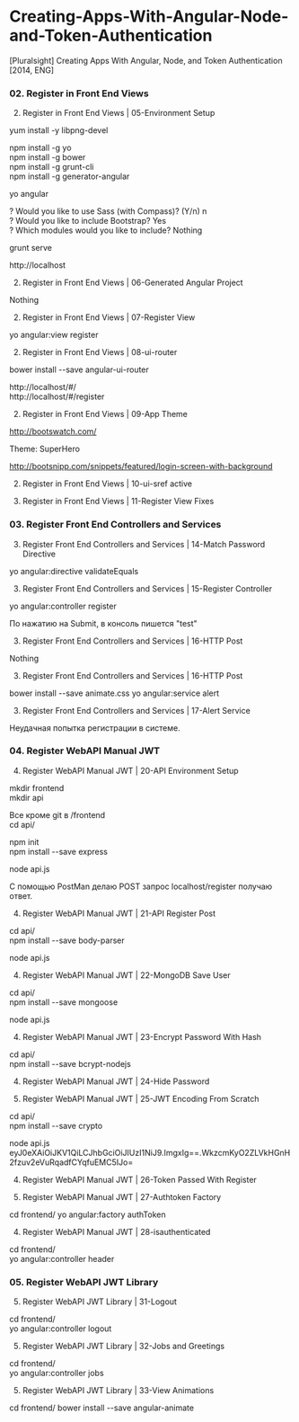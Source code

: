 # Creating-Apps-With-Angular-Node-and-Token-Authentication
[Pluralsight] Creating Apps With Angular, Node, and Token Authentication [2014, ENG]




### 02. Register in Front End Views  

02. Register in Front End Views | 05-Environment Setup  

yum install -y libpng-devel  

npm install -g yo  
npm install -g bower  
npm install -g grunt-cli  
npm install -g generator-angular

yo angular  

? Would you like to use Sass (with Compass)? (Y/n) n  
? Would you like to include Bootstrap? Yes  
? Which modules would you like to include?  Nothing


grunt serve

http://localhost



02. Register in Front End Views | 06-Generated Angular Project  

Nothing  

02. Register in Front End Views |  07-Register View

yo angular:view register  


02. Register in Front End Views |  08-ui-router

bower install --save angular-ui-router

http://localhost/#/  
http://localhost/#/register


02. Register in Front End Views |  09-App Theme

http://bootswatch.com/

Theme: SuperHero


http://bootsnipp.com/snippets/featured/login-screen-with-background



02. Register in Front End Views |  10-ui-sref active


02. Register in Front End Views |  11-Register View Fixes



### 03. Register Front End Controllers and Services

03. Register Front End Controllers and Services | 14-Match Password Directive  

yo angular:directive validateEquals  


03. Register Front End Controllers and Services | 15-Register Controller  

yo angular:controller register  

По нажатию на Submit, в консоль пишется "test"  


03. Register Front End Controllers and Services | 16-HTTP Post

Nothing


03. Register Front End Controllers and Services | 16-HTTP Post

bower install --save animate.css
yo angular:service alert


03. Register Front End Controllers and Services | 17-Alert Service

Неудачная попытка регистрации в системе.



### 04. Register WebAPI Manual JWT

04. Register WebAPI Manual JWT | 20-API Environment Setup  

mkdir frontend  
mkdir api  

Все кроме git в /frontend  
cd api/  

npm init  
npm install --save express

node api.js

С помощью PostMan делаю POST запрос localhost/register
получаю ответ.


04. Register WebAPI Manual JWT | 21-API Register Post  

cd api/  
npm install --save body-parser  

node api.js


04. Register WebAPI Manual JWT | 22-MongoDB Save User


cd api/  
npm install --save mongoose  

node api.js


04. Register WebAPI Manual JWT | 23-Encrypt Password With Hash

cd api/  
npm install --save bcrypt-nodejs  


04. Register WebAPI Manual JWT | 24-Hide Password  


04. Register WebAPI Manual JWT | 25-JWT Encoding From Scratch  

cd api/  
npm install --save crypto  

node api.js
eyJ0eXAiOiJKV1QiLCJhbGciOiJIUzI1NiJ9.ImgxIg==.WkzcmKyO2ZLVkHGnH2fzuv2eVuRqadfCYqfuEMC5IJo=


04. Register WebAPI Manual JWT | 26-Token Passed With Register  


04. Register WebAPI Manual JWT | 27-Authtoken Factory  

cd frontend/
yo angular:factory authToken

04. Register WebAPI Manual JWT | 28-isauthenticated

cd frontend/  
yo angular:controller header



### 05. Register WebAPI JWT Library

05. Register WebAPI JWT Library | 31-Logout

cd frontend/  
yo angular:controller logout  


05. Register WebAPI JWT Library | 32-Jobs and Greetings


cd frontend/  
yo angular:controller jobs
  

05. Register WebAPI JWT Library | 33-View Animations  

cd frontend/
bower install --save angular-animate
